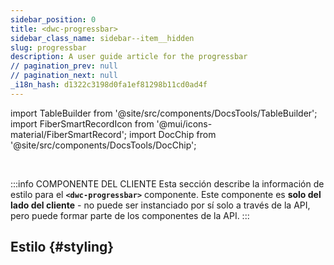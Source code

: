 ```yaml
---
sidebar_position: 0
title: <dwc-progressbar>
sidebar_class_name: sidebar--item__hidden
slug: progressbar
description: A user guide article for the progressbar
// pagination_prev: null
// pagination_next: null
_i18n_hash: d1322c3198d0fa1ef81298b11cd0ad4f
---
```

import TableBuilder from '@site/src/components/DocsTools/TableBuilder';
import FiberSmartRecordIcon from '@mui/icons-material/FiberSmartRecord';
import DocChip from '@site/src/components/DocsTools/DocChip';

<DocChip chip='shadow' />

<br />

:::info COMPONENTE DEL CLIENTE
Esta sección describe la información de estilo para el **`<dwc-progressbar>`** componente. Este componente es **solo del lado del cliente** - no puede ser instanciado por sí solo a través de la API, pero puede formar parte de los componentes de la API.
:::

## Estilo {#styling}

<TableBuilder name="dwc-progressbar" clientComponent />
